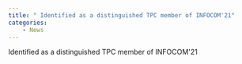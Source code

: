 ```yaml
---
title: " Identified as a distinguished TPC member of INFOCOM'21"
categories:
    - News
---
```

 Identified as a distinguished TPC member of INFOCOM'21
